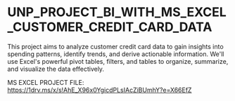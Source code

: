 # UNP_PROJECT_BI_WITH_MS_EXCEL_CUSTOMER_CREDIT_CARD_DATA

This project aims to analyze customer credit card data to gain insights into spending patterns, identify trends, and derive actionable information. We'll use Excel's powerful pivot tables, filters, and tables to organize, summarize, and visualize the data effectively.

MS EXCEL PROJECT FILE: https://1drv.ms/x/s!AhE_X96x0YgicdPLsIAcZiBUmhY?e=X66EfZ
